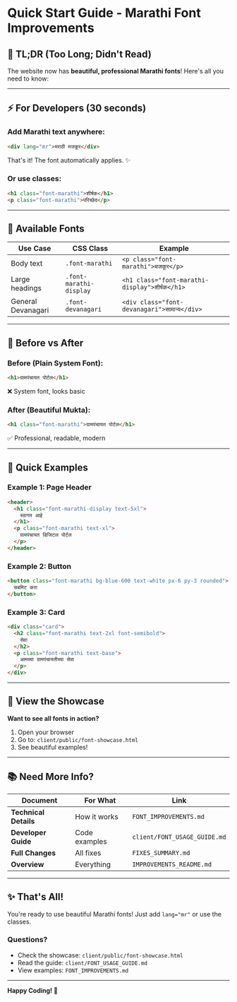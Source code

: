# Quick Start Guide - Marathi Font Improvements

## 🎯 TL;DR (Too Long; Didn't Read)

The website now has **beautiful, professional Marathi fonts**! Here's all you need to know:

---

## ⚡ For Developers (30 seconds)

### Add Marathi text anywhere:
```html
<div lang="mr">मराठी मजकूर</div>
```

That's it! The font automatically applies. ✨

### Or use classes:
```html
<h1 class="font-marathi">शीर्षक</h1>
<p class="font-marathi">परिच्छेद</p>
```

---

## 🎨 Available Fonts

| Use Case | CSS Class | Example |
|----------|-----------|---------|
| Body text | `.font-marathi` | `<p class="font-marathi">मजकूर</p>` |
| Large headings | `.font-marathi-display` | `<h1 class="font-marathi-display">शीर्षक</h1>` |
| General Devanagari | `.font-devanagari` | `<div class="font-devanagari">सामान्य</div>` |

---

## 📖 Before vs After

### Before (Plain System Font):
```html
<h1>ग्रामपंचायत पोर्टल</h1>
```
❌ System font, looks basic

### After (Beautiful Mukta):
```html
<h1 class="font-marathi">ग्रामपंचायत पोर्टल</h1>
```
✅ Professional, readable, modern

---

## 🚀 Quick Examples

### Example 1: Page Header
```html
<header>
  <h1 class="font-marathi-display text-5xl">
    स्वागत आहे
  </h1>
  <p class="font-marathi text-xl">
    ग्रामपंचायत डिजिटल पोर्टल
  </p>
</header>
```

### Example 2: Button
```html
<button class="font-marathi bg-blue-600 text-white px-6 py-3 rounded">
  सबमिट करा
</button>
```

### Example 3: Card
```html
<div class="card">
  <h2 class="font-marathi text-2xl font-semibold">
    सेवा
  </h2>
  <p class="font-marathi text-base">
    आमच्या ग्रामपंचायतीच्या सेवा
  </p>
</div>
```

---

## 📱 View the Showcase

**Want to see all fonts in action?**

1. Open your browser
2. Go to: `client/public/font-showcase.html`
3. See beautiful examples!

---

## 📚 Need More Info?

| Document | For What | Link |
|----------|----------|------|
| **Technical Details** | How it works | `FONT_IMPROVEMENTS.md` |
| **Developer Guide** | Code examples | `client/FONT_USAGE_GUIDE.md` |
| **Full Changes** | All fixes | `FIXES_SUMMARY.md` |
| **Overview** | Everything | `IMPROVEMENTS_README.md` |

---

## ✨ That's All!

You're ready to use beautiful Marathi fonts! Just add `lang="mr"` or use the classes.

### Questions?
- Check the showcase: `client/public/font-showcase.html`
- Read the guide: `client/FONT_USAGE_GUIDE.md`
- View examples: `FONT_IMPROVEMENTS.md`

---

**Happy Coding! 🎉**




